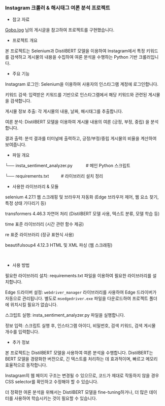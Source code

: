 ### Instagram 크롤러 & 해시태그 여론 분석 프로젝트

- 참고 자료

[Gobo.log](https://velog.io/@xodbs6/Practice-%EC%9D%B8%EC%8A%A4%ED%83%80-%ED%81%AC%EB%A1%A4%EB%A7%81-%EC%B9%B4%EC%B9%B4%EC%98%A4-API-Counter) 님의 게시글을 참고하여 프로젝트를 구현했습니다.

- 프로젝트 개요

본 프로젝트는 Selenium과 DistilBERT 모델을 이용하여 Instagram에서 특정 키워드를 검색하고 게시물의 내용을 수집하여 여론 분석을 수행하는 Python 기반 크롤러입니다.

- 주요 기능

Instagram 로그인: Selenium을 이용하여 사용자의 인스타그램 계정에 로그인합니다.

키워드 검색: 입력받은 키워드를 기반으로 인스타그램에서 해당 키워드와 관련된 게시물을 검색합니다.

게시물 정보 추출: 각 게시물의 내용, 날짜, 해시태그를 추출합니다.

여론 분석: DistilBERT 모델을 이용하여 게시물 내용의 여론 (긍정, 부정, 중립) 을 분석합니다.

결과 출력: 분석 결과를 터미널에 출력하고, 긍정/부정/중립 게시물의 비율을 계산하여 보여줍니다.

- 파일 개요

└── insta_sentiment_analyzer.py           # 메인 Python 스크립트

└── requirements.txt          # 라이브러리 설치 정리

- 사용한 라이브러리 & 모듈 <br>

selenium	4.27.1	웹 스크래핑 및 브라우저 자동화 (Edge 브라우저 제어, 웹 요소 찾기, 특정 상태 기다리기 등)

transformers	4.46.3	자연어 처리 (DistilBERT 모델 사용, 텍스트 분류, 모델 학습 등)

time		표준 라이브러리 (시간 관련 함수 제공)

re		표준 라이브러리 (정규 표현식 사용)

beautifulsoup4	4.12.3	HTML 및 XML 파싱 (웹 스크래핑)

<br>

- 사용 방법

필요한 라이브러리 설치: requirements.txt 파일을 이용하여 필요한 라이브러리를 설치합니다.

Edge 드라이버 설정: `webdriver_manager` 라이브러리를 사용하여 Edge 드라이버가 자동으로 관리됩니다. 별도로 `msedgedriver.exe` 파일을 다운로드하여 프로젝트 폴더에 위치시킬 필요가 없습니다.

스크립트 실행: insta_sentiment_analyzer.py 파일을 실행합니다.

정보 입력: 스크립트 실행 후, 인스타그램 아이디, 비밀번호, 검색 키워드, 검색 게시물 개수를 입력합니다.


- 추가 정보

본 프로젝트는 DistilBERT 모델을 사용하여 여론 분석을 수행합니다. DistilBERT는 BERT 모델을 경량화한 버전으로, 긴 텍스트를 처리하는 데 효과적이며, 빠르고 메모리 효율적으로 동작합니다.

Instagram의 웹 페이지 구조는 변경될 수 있으므로, 코드가 제대로 작동하지 않을 경우 CSS selector를 확인하고 수정해야 할 수 있습니다.

더 정확한 여론 분석을 위해서는 DistilBERT 모델을 fine-tuning하거나, 더 많은 데이터를 사용하여 학습시키는 것이 필요할 수 있습니다.